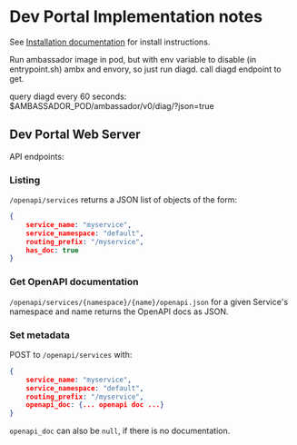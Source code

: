 # Dev Portal Implementation notes

See [Installation documentation](INSTALL.md) for install instructions.

Run ambassador image in pod, but with env variable to disable (in entrypoint.sh) ambx and envory, so just run diagd. call diagd endpoint to get.

query diagd every 60 seconds: $AMBASSADOR_POD/ambassador/v0/diag/?json=true

## Dev Portal Web Server

API endpoints:

### Listing

`/openapi/services` returns a JSON list of objects of the form:

```json
{
    service_name: "myservice",
    service_namespace: "default",
    routing_prefix: "/myservice",
    has_doc: true
}
```

### Get OpenAPI documentation

`/openapi/services/{namespace}/{name}/openapi.json` for a given Service's namespace and name returns the OpenAPI docs as JSON.

### Set metadata

POST to `/openapi/services` with:


```json
{
    service_name: "myservice",
    service_namespace: "default",
    routing_prefix: "/myservice",
    openapi_doc: {... openapi doc ...}
}
```

`openapi_doc` can also be `null`, if there is no documentation.

